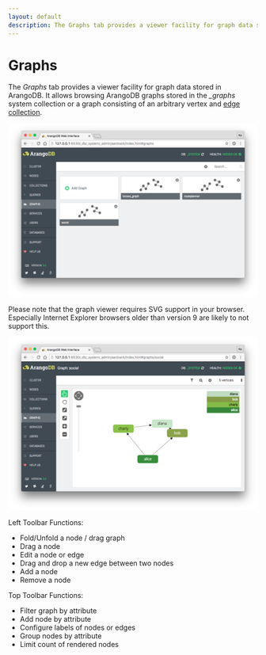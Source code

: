 ```yaml
---
layout: default
description: The Graphs tab provides a viewer facility for graph data stored in ArangoDB
---
```

Graphs
======

The *Graphs* tab provides a viewer facility for graph data stored in ArangoDB.
It allows browsing ArangoDB graphs stored in the *_graphs* system collection or
a graph consisting of an arbitrary vertex and [edge collection](appendix-glossary.html#edge-collection).

![manage graphs](../images/graphsView.png)

Please note that the graph viewer requires SVG support in your browser.
Especially Internet Explorer browsers older than version 9 are likely to not
support this.

<!-- Graph Viewer -->

![display graphs](../images/graphViewer.png)

Left Toolbar Functions:

- Fold/Unfold a node / drag graph
- Drag a node
- Edit a node or edge
- Drag and drop a new edge between two nodes
- Add a node
- Remove a node

Top Toolbar Functions:

- Filter graph by attribute
- Add node by attribute 
- Configure labels of nodes or edges
- Group nodes by attribute
- Limit count of rendered nodes
